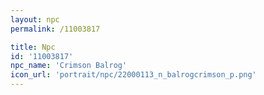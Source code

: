 ```yaml
---
layout: npc
permalink: /11003817

title: Npc
id: '11003817'
npc_name: 'Crimson Balrog'
icon_url: 'portrait/npc/22000113_n_balrogcrimson_p.png'
---
```

